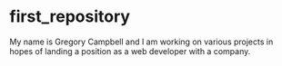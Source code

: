 # first_repository
My name is Gregory Campbell and I am working on various projects in hopes of landing a position as a web developer with a company.
